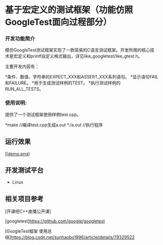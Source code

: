 # 基于宏定义的测试框架（功能仿照GoogleTest面向过程部分）

### 开发功能简介

模仿GoogleTest测试框架实现了一款简易的C语言测试框架。开发所用的核心技术是宏定义和printf自定义格式输出，详见like_googletest/like_gtest.h。

主要开发内容有：

*条件、数值、字符串的EXPECT_XXX和ASSERT_XXX系列语句。
*显示语句FAIL和FAILURE。
*用于生成测试样例的TEST。
*执行测试样例的RUN_ALL_TESTS。

### 使用说明:

提供了一个测试框架使用样例test.cpp。

*make	//编译test.cpp生成a.out
*./a.out	//执行程序

## 运行效果

[![demo.png]](demo.jpg)

## 开发测试平台

*   Linux

## 相关项目参考

[开课吧C++直播公开课]

[googletest]https://github.com/google/googletest

[GoogleTest框架 使用总结]https://blog.csdn.net/sunhaobo1996/article/details/79329522
